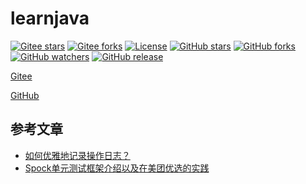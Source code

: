 # learnjava

[![Gitee stars](https://gitee.com/pinweiwan/learnjava/badge/star.svg)](https://gitee.com/pinweiwan/learnjava/stargazers)
[![Gitee forks](https://gitee.com/pinweiwan/learnjava/badge/fork.svg)](https://gitee.com/pinweiwan/learnjava/members)
[![License](https://img.shields.io/github/license/kavahub/learnjava.svg)](https://github.com/kavahub/learnjava/blob/main/LICENSE)
[![GitHub stars](https://img.shields.io/github/stars/kavahub/learnjava?style=flat-square&logo=GitHub)](https://github.com/kavahub/learnjava/stargazers)
[![GitHub forks](https://img.shields.io/github/forks/kavahub/learnjava?style=flat-square&logo=GitHub)](https://github.com/kavahub/learnjava/network/members)
[![GitHub watchers](https://img.shields.io/github/watchers/kavahub/learnjava?style=flat-square&logo=GitHub)](https://github.com/kavahub/learnjava/watchers)
[![GitHub release](https://img.shields.io/github/release/kavahub/learnjava?style=flat-square&logo=GitHub?color=blu)](https://github.com/kavahub/learnjava/releases)


[Gitee](https://gitee.com/pinweiwan/learnjava)

[GitHub](https://github.com/kavahub/learnjava)

## 参考文章

- [如何优雅地记录操作日志？](https://tech.meituan.com/2021/09/16/operational-logbook.html)
- [Spock单元测试框架介绍以及在美团优选的实践](https://tech.meituan.com/2021/08/06/spock-practice-in-meituan.html)